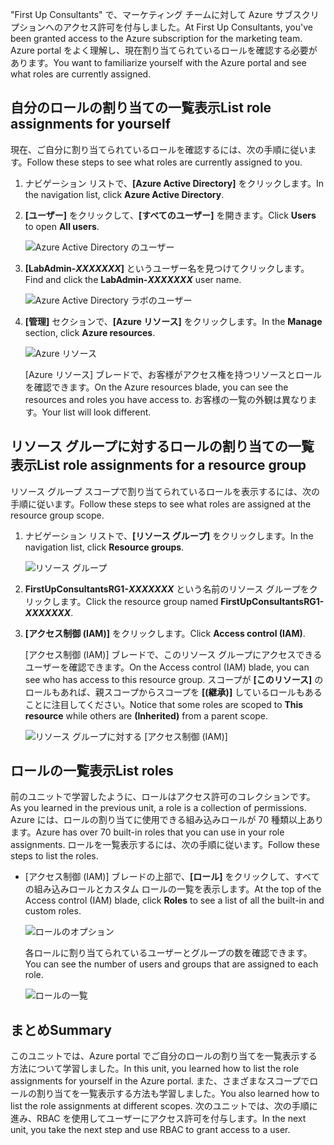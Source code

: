 <span data-ttu-id="61ae7-101">"First Up Consultants" で、マーケティング チームに対して Azure サブスクリプションへのアクセス許可を付与しました。</span><span class="sxs-lookup"><span data-stu-id="61ae7-101">At First Up Consultants, you've been granted access to the Azure subscription for the marketing team.</span></span> <span data-ttu-id="61ae7-102">Azure portal をよく理解し、現在割り当てられているロールを確認する必要があります。</span><span class="sxs-lookup"><span data-stu-id="61ae7-102">You want to familiarize yourself with the Azure portal and see what roles are currently assigned.</span></span>

## <a name="list-role-assignments-for-yourself"></a><span data-ttu-id="61ae7-103">自分のロールの割り当ての一覧表示</span><span class="sxs-lookup"><span data-stu-id="61ae7-103">List role assignments for yourself</span></span>

<span data-ttu-id="61ae7-104">現在、ご自分に割り当てられているロールを確認するには、次の手順に従います。</span><span class="sxs-lookup"><span data-stu-id="61ae7-104">Follow these steps to see what roles are currently assigned to you.</span></span>

1. <span data-ttu-id="61ae7-105">ナビゲーション リストで、**[Azure Active Directory]** をクリックします。</span><span class="sxs-lookup"><span data-stu-id="61ae7-105">In the navigation list, click **Azure Active Directory**.</span></span>

1. <span data-ttu-id="61ae7-106">**[ユーザー]** をクリックして、**[すべてのユーザー]** を開きます。</span><span class="sxs-lookup"><span data-stu-id="61ae7-106">Click **Users** to open **All users**.</span></span>

    ![Azure Active Directory のユーザー](../media-draft/4-aad-all-users.png)

1. <span data-ttu-id="61ae7-108">**[LabAdmin-_XXXXXXX_]** というユーザー名を見つけてクリックします。</span><span class="sxs-lookup"><span data-stu-id="61ae7-108">Find and click the **LabAdmin-_XXXXXXX_** user name.</span></span>

    ![Azure Active Directory ラボのユーザー](../media-draft/4-aad-all-users-lab.png)

1. <span data-ttu-id="61ae7-110">**[管理]** セクションで、**[Azure リソース]** をクリックします。</span><span class="sxs-lookup"><span data-stu-id="61ae7-110">In the **Manage** section, click **Azure resources**.</span></span>

    ![Azure リソース](../media-draft/4-aad-user-azure-resources.png)

    <span data-ttu-id="61ae7-112">[Azure リソース] ブレードで、お客様がアクセス権を持つリソースとロールを確認できます。</span><span class="sxs-lookup"><span data-stu-id="61ae7-112">On the Azure resources blade, you can see the resources and roles you have access to.</span></span> <span data-ttu-id="61ae7-113">お客様の一覧の外観は異なります。</span><span class="sxs-lookup"><span data-stu-id="61ae7-113">Your list will look different.</span></span>

## <a name="list-role-assignments-for-a-resource-group"></a><span data-ttu-id="61ae7-114">リソース グループに対するロールの割り当ての一覧表示</span><span class="sxs-lookup"><span data-stu-id="61ae7-114">List role assignments for a resource group</span></span>

<span data-ttu-id="61ae7-115">リソース グループ スコープで割り当てられているロールを表示するには、次の手順に従います。</span><span class="sxs-lookup"><span data-stu-id="61ae7-115">Follow these steps to see what roles are assigned at the resource group scope.</span></span>

1. <span data-ttu-id="61ae7-116">ナビゲーション リストで、**[リソース グループ]** をクリックします。</span><span class="sxs-lookup"><span data-stu-id="61ae7-116">In the navigation list, click **Resource groups**.</span></span>

   ![リソース グループ](../media-draft/4-resource-groups.png)

1. <span data-ttu-id="61ae7-118">**FirstUpConsultantsRG1-_XXXXXXX_** という名前のリソース グループをクリックします。</span><span class="sxs-lookup"><span data-stu-id="61ae7-118">Click the resource group named **FirstUpConsultantsRG1-_XXXXXXX_**.</span></span>

1. <span data-ttu-id="61ae7-119">**[アクセス制御 (IAM)]** をクリックします。</span><span class="sxs-lookup"><span data-stu-id="61ae7-119">Click **Access control (IAM)**.</span></span>

   <span data-ttu-id="61ae7-120">[アクセス制御 (IAM)] ブレードで、このリソース グループにアクセスできるユーザーを確認できます。</span><span class="sxs-lookup"><span data-stu-id="61ae7-120">On the Access control (IAM) blade, you can see who has access to this resource group.</span></span> <span data-ttu-id="61ae7-121">スコープが **[このリソース]** のロールもあれば、親スコープからスコープを **[(継承)]** しているロールもあることに注目してください。</span><span class="sxs-lookup"><span data-stu-id="61ae7-121">Notice that some roles are scoped to **This resource** while others are **(Inherited)** from a parent scope.</span></span>

   ![リソース グループに対する [アクセス制御 (IAM)]](../media-draft/4-resource-group-access-control.png)

## <a name="list-roles"></a><span data-ttu-id="61ae7-123">ロールの一覧表示</span><span class="sxs-lookup"><span data-stu-id="61ae7-123">List roles</span></span>

<span data-ttu-id="61ae7-124">前のユニットで学習したように、ロールはアクセス許可のコレクションです。</span><span class="sxs-lookup"><span data-stu-id="61ae7-124">As you learned in the previous unit, a role is a collection of permissions.</span></span> <span data-ttu-id="61ae7-125">Azure には、ロールの割り当てに使用できる組み込みロールが 70 種類以上あります。</span><span class="sxs-lookup"><span data-stu-id="61ae7-125">Azure has over 70 built-in roles that you can use in your role assignments.</span></span> <span data-ttu-id="61ae7-126">ロールを一覧表示するには、次の手順に従います。</span><span class="sxs-lookup"><span data-stu-id="61ae7-126">Follow these steps to list the roles.</span></span>

- <span data-ttu-id="61ae7-127">[アクセス制御 (IAM)] ブレードの上部で、**[ロール]** をクリックして、すべての組み込みロールとカスタム ロールの一覧を表示します。</span><span class="sxs-lookup"><span data-stu-id="61ae7-127">At the top of the Access control (IAM) blade, click **Roles** to see a list of all the built-in and custom roles.</span></span>

   ![ロールのオプション](../media-draft/4-roles-option.png)

   <span data-ttu-id="61ae7-129">各ロールに割り当てられているユーザーとグループの数を確認できます。</span><span class="sxs-lookup"><span data-stu-id="61ae7-129">You can see the number of users and groups that are assigned to each role.</span></span>

   ![ロールの一覧](../media-draft/4-roles-list.png)

## <a name="summary"></a><span data-ttu-id="61ae7-131">まとめ</span><span class="sxs-lookup"><span data-stu-id="61ae7-131">Summary</span></span>

<span data-ttu-id="61ae7-132">このユニットでは、Azure portal でご自分のロールの割り当てを一覧表示する方法について学習しました。</span><span class="sxs-lookup"><span data-stu-id="61ae7-132">In this unit, you learned how to list the role assignments for yourself in the Azure portal.</span></span> <span data-ttu-id="61ae7-133">また、さまざまなスコープでロールの割り当てを一覧表示する方法も学習しました。</span><span class="sxs-lookup"><span data-stu-id="61ae7-133">You also learned how to list the role assignments at different scopes.</span></span> <span data-ttu-id="61ae7-134">次のユニットでは、次の手順に進み、RBAC を使用してユーザーにアクセス許可を付与します。</span><span class="sxs-lookup"><span data-stu-id="61ae7-134">In the next unit, you take the next step and use RBAC to grant access to a user.</span></span>
